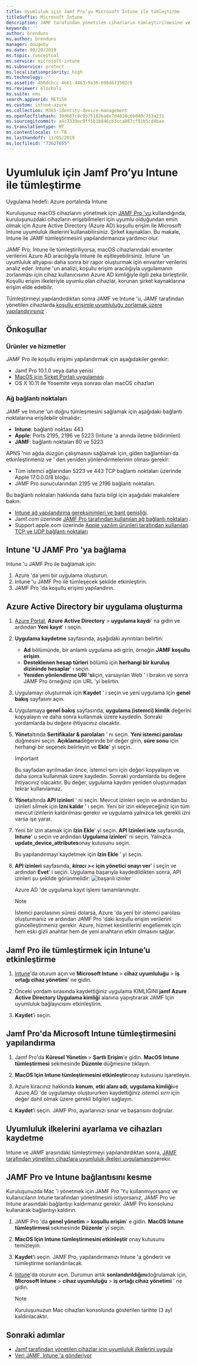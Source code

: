 ```yaml
---
title: Uyumluluk için Jamf Pro’yu Microsoft Intune ile tümleştirme
titleSuffix: Microsoft Intune
description: JAMF tarafından yönetilen cihazların tümleştirilmesine ve güvenliğini sağlamaya yardımcı olmak için Azure Active Directory Koşullu erişimle Microsoft Intune uyumluluk ilkeleri kullanın.
keywords: ''
author: brenduns
ms.author: brenduns
manager: dougeby
ms.date: 09/20/2019
ms.topic: conceptual
ms.service: microsoft-intune
ms.subservice: protect
ms.localizationpriority: high
ms.technology: ''
ms.assetid: 4b6dcbcc-4661-4463-9a36-698d673502c6
ms.reviewer: elocholi
ms.suite: ems
search.appverid: MET150
ms.custom: intune-azure
ms.collection: M365-identity-device-management
ms.openlocfilehash: 39d687c8c9b75182ba0e7d4020c6b840c753a231
ms.sourcegitcommit: a4c7339ec9ff5b1b846cb3cca887cf91b5cd4baa
ms.translationtype: MT
ms.contentlocale: tr-TR
ms.lasthandoff: 11/05/2019
ms.locfileid: "73627655"
---
```

# <a name="integrate-jamf-pro-with-intune-for-compliance"></a>Uyumluluk için Jamf Pro’yu Intune ile tümleştirme

Uygulama hedefi: Azure portalında Intune

Kuruluşunuz macOS cihazlarını yönetmek için [JAMF Pro 'yu](https://www.jamf.com) kullandığında, kuruluşunuzdaki cihazların erişebilmeleri için uyumlu olduğundan emin olmak için Azure Active Directory (Azure AD) koşullu erişim ile Microsoft Intune uyumluluk ilkelerini kullanabilirsiniz. Şirket kaynakları. Bu makale, Intune ile JAMF tümleştirmesini yapılandırmanıza yardımcı olur.

JAMF Pro, Intune ile tümleştiriliyorsa, macOS cihazlarındaki envanter verilerini Azure AD aracılığıyla Intune ile eşitleyebilirsiniz. Intune 'un uyumluluk altyapısı daha sonra bir rapor oluşturmak için envanter verilerini analiz eder. Intune 'un analizi, koşullu erişim aracılığıyla uygulamanın zorlanması için cihaz kullanıcısının Azure AD kimliğiyle ilgili zeka birleştirilir. Koşullu erişim ilkeleriyle uyumlu olan cihazlar, korunan şirket kaynaklarına erişim elde edebilir.

Tümleştirmeyi yapılandırdıktan sonra JAMF ve Intune 'u, JAMF tarafından yönetilen cihazlarda [koşullu erişimle uyumluluğu zorlamak üzere yapılandırırsınız](conditional-access-assign-jamf.md) .  


## <a name="prerequisites"></a>Önkoşullar

### <a name="products-and-services"></a>Ürünler ve hizmetler
JAMF Pro ile koşullu erişimi yapılandırmak için aşağıdakiler gerekir:

- Jamf Pro 10.1.0 veya daha yenisi
- [MacOS için Şirket Portalı uygulaması](https://aka.ms/macoscompanyportal)
- OS X 10.11 ile Yosemite veya sonrası olan macOS cihazları

### <a name="network-ports"></a>Ağ bağlantı noktaları
<!-- source: https://support.microsoft.com/en-us/help/4519171/troubleshoot-problems-when-integrating-jamf-with-microsoft-intune -->
JAMF ve Intune 'un doğru tümleşmesini sağlamak için aşağıdaki bağlantı noktalarına erişilebilir olmalıdır: 
- **Intune**: bağlantı noktası 443
- **Apple**: Ports 2195, 2196 ve 5223 (Intune 'a anında iletme bildirimleri)
- **JAMF**: bağlantı noktaları 80 ve 5223

APNS 'nin ağda düzgün çalışmasını sağlamak için, giden bağlantıları da etkinleştirmeniz ve ' den yeniden yönlendirmelerinin olması gerekir:
- Tüm istemci ağlarından 5223 ve 443 TCP bağlantı noktaları üzerinde Apple 17.0.0.0/8 bloğu.   
- JAMF Pro sunucularından 2195 ve 2196 bağlantı noktaları.  

Bu bağlantı noktaları hakkında daha fazla bilgi için aşağıdaki makalelere bakın:  
- [Intune ağ yapılandırma gereksinimleri ve bant genişliği](../fundamentals/network-bandwidth-use.md).
- Jamf.com üzerinde [JAMF Pro tarafından kullanılan ağ bağlantı noktaları](https://www.jamf.com/jamf-nation/articles/34/network-ports-used-by-jamf-pro) .
- Support.apple.com üzerinde [Apple yazılım ürünleri tarafından kullanılan TCP ve UDP bağlantı noktaları](https://support.apple.com/HT202944)


## <a name="connect-intune-to-jamf-pro"></a>Intune 'U JAMF Pro 'ya bağlama

Intune 'u JAMF Pro ile bağlamak için:

1. Azure 'da yeni bir uygulama oluşturun.
2. Intune 'u JAMF Pro ile tümleşecek şekilde etkinleştirin.
3. JAMF Pro 'da koşullu erişimi yapılandırın.

## <a name="create-an-application-in-azure-active-directory"></a>Azure Active Directory bir uygulama oluşturma

1. [Azure Portal](https://portal.azure.com), **Azure Active Directory** > **uygulama kaydı**' na gidin ve ardından **Yeni kayıt**' ı seçin. 

2. **Uygulama kaydetme** sayfasında, aşağıdaki ayrıntıları belirtin:
   - **Ad** bölümünde, bir anlamlı uygulama adı girin, örneğin **JAMF koşullu erişim**.
   - **Desteklenen hesap türleri** bölümü için **herhangi bir kuruluş dizininde hesaplar**' ı seçin. 
   - **Yeniden yönlendirme URI 'si**için, varsayılan Web ' i bırakın ve sonra JAMF Pro örneğiniz için URL 'yi belirtin.  

3. Uygulamayı oluşturmak için **Kaydet** ' i seçin ve yeni uygulama Için **genel bakış** sayfasını açın.  

4. Uygulamaya **genel bakış** sayfasında, **uygulama (istemci) kimlik** değerini kopyalayın ve daha sonra kullanmak üzere kaydedin. Sonraki yordamlarda bu değere ihtiyacınız olacaktır.  

5. **Yönet**altında **Sertifikalar & parolaları** ' nı seçin. **Yeni istemci parolası** düğmesini seçin. **Açıklama**değerinde bir değer girin, **süre sonu** için herhangi bir seçenek belirleyin ve **Ekle**' yi seçin.

   > [!IMPORTANT]  
   > Bu sayfadan ayrılmadan önce, istemci sırrı için değeri kopyalayın ve daha sonra kullanmak üzere kaydedin. Sonraki yordamlarda bu değere ihtiyacınız olacaktır. Bu değer, uygulama kaydını yeniden oluşturmadan tekrar kullanılamaz.  

6. **Yönet**altında **API izinleri** ' ni seçin. Mevcut izinleri seçin ve ardından bu izinleri silmek için **Izni kaldır** ' ı seçin. Yeni bir izin ekleyeceğiniz için tüm mevcut izinlerin kaldırılması gerekir ve uygulama yalnızca tek gerekli izni varsa işe yarar.  

7. Yeni bir izin atamak için **Izin Ekle**' yi seçin. **API Izinleri iste** sayfasında, **Intune**' u seçin ve ardından **Uygulama izinleri**' ni seçin. Yalnızca **update_device_attributes**onay kutusunu seçin.  

   Bu yapılandırmayı kaydetmek için **Izin Ekle** ' yi seçin.  

8. **API izinleri** sayfasında,  **_kiracı >\<_ için yönetici onayı ver**' i seçin ve ardından **Evet**' i seçin.  Uygulama başarıyla kaydedildikten sonra, API izinleri şu şekilde görünmelidir: ![başarılı izinler](./media/conditional-access-integrate-jamf/sucessfull-app-registration.png)

   Azure AD 'de uygulama kayıt işlemi tamamlanmıştır.


    > [!NOTE]
    > İstemci parolasının süresi dolarsa, Azure 'da yeni bir istemci parolası oluşturmanız ve ardından JAMF Pro 'daki koşullu erişim verilerini güncelleştirmeniz gerekir. Azure, hizmet kesintilerini engellemek için hem eski gizli anahtar hem de yeni anahtarın etkin olmasını sağlar.

## <a name="enable-intune-to-integrate-with-jamf-pro"></a>Jamf Pro ile tümleştirmek için Intune’u etkinleştirme

1. [Intune](https://go.microsoft.com/fwlink/?linkid=2090973)'da oturum açın ve **Microsoft Intune** > **cihaz uyumluluğu** > **iş ortağı cihaz yönetimi**' ne gidin.

2. Önceki yordam sırasında kaydettiğiniz uygulama KIMLIĞINI **jamf Azure Active Directory Uygulama kimliği** alanına yapıştırarak JAMF Için uyumluluk bağlayıcısını etkinleştirin.

3. **Kaydet**’i seçin.

## <a name="configure-microsoft-intune-integration-in-jamf-pro"></a>Jamf Pro'da Microsoft Intune tümleştirmesini yapılandırma

1. Jamf Pro'da **Küresel Yönetim** > **Şartlı Erişim**'e gidin. **MacOS Intune tümleştirmesi** sekmesinde **Düzenle** düğmesine tıklayın.

2. **MacOS Için Intune tümleştirmesini etkinleştir**onay kutusunu işaretleyin.

3. Azure kiracınız hakkında **konum**, **etki alanı adı**, **uygulama kimliği**ve Azure AD 'de uygulamayı oluştururken kaydettiğiniz *istemci sırrı* için değer dahil olmak üzere gerekli bilgileri sağlayın.  

4. **Kaydet**’i seçin. JAMF Pro, ayarlarınızı sınar ve başarısını doğrular.

## <a name="set-up-compliance-policies-and-register-devices"></a>Uyumluluk ilkelerini ayarlama ve cihazları kaydetme

Intune ve JAMF arasındaki tümleştirmeyi yapılandırdıktan sonra, [JAMF tarafından yönetilen cihazlara uyumluluk ilkeleri uygulamanız](conditional-access-assign-jamf.md)gerekir.


## <a name="disconnect-jamf-pro-and-intune"></a>JAMF Pro ve Intune bağlantısını kesme 

Kuruluşunuzda Mac 'i yönetmek için JAMF Pro 'Yu kullanmıyorsanız ve kullanıcıların Intune tarafından yönetilmesini istiyorsanız, JAMF Pro ve Intune arasındaki bağlantıyı kaldırmanız gerekir. JAMF Pro konsolunu kullanarak bağlantıyı kaldırın. 

1. JAMF Pro 'da **genel yönetim** > **koşullu erişim**' e gidin. **MacOS Intune tümleştirmesi** sekmesinde **Düzenle**' yi seçin.
2. **MacOS Için Intune tümleştirmesini etkinleştir** onay kutusunu temizleyin.
3. **Kaydet**’i seçin. JAMF Pro, yapılandırmanızı Intune 'a gönderir ve tümleştirme sonlandırılacak.
4. [Intune](https://go.microsoft.com/fwlink/?linkid=2090973)'da oturum açın. Durumun artık **sonlandırıldığını**doğrulamak için, **Microsoft Intune** > **cihaz uyumluluğu** > **iş ortağı cihaz yönetimi** ' ne gidin. 

   > [!NOTE]
   > Kuruluşunuzun Mac cihazları konsolunda gösterilen tarihte (3 ay) kaldırılacaktır. 

## <a name="next-steps"></a>Sonraki adımlar

- [Jamf tarafından yönetilen cihazlar için uyumluluk ilkelerini uygula](conditional-access-assign-jamf.md)
- [Veri JAMF, Intune 'a gönderiyor](data-jamf-sends-to-intune.md)
